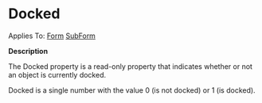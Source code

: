 




<h1 class="heading"><span class="name">Docked</span></h1>

Applies To: [Form](../a-z/form.md) [SubForm](../a-z/subform.md)


**Description**


The Docked property is a read-only property that indicates whether or not an object is currently docked.


Docked is a single number with the value 0 (is not docked) or 1 (is docked).



